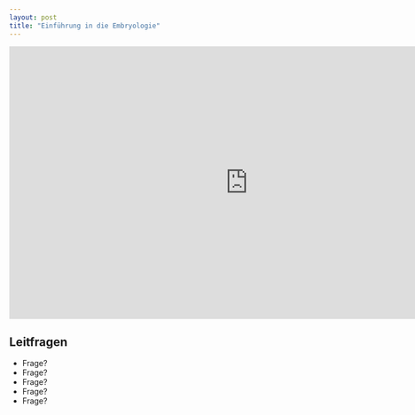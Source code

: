 ```yaml
---
layout: post
title: "Einführung in die Embryologie"
---
```

<center>
<iframe id="myiframe" src="https://player.vimeo.com/video/160987632?title=0&byline=0&portrait=0" width="860" height="492" frameborder="0" webkitallowfullscreen mozallowfullscreen allowfullscreen></iframe>
</center>

## Leitfragen
- Frage?
- Frage?
- Frage?
- Frage?
- Frage?

